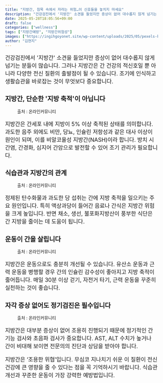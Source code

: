 ```yaml
---
title: "지방간, 침묵 속에서 자라는 위험…이 신호들을 놓치지 마세요"
description: "건강검진에서 '지방간' 소견을 들었지만 증상이 없어 대수롭지 않게 넘기는 분들이 많습니다. 그러나 지방간은 간 건강의 적신호일 뿐 아니라 다양한 전신 질환의 출발점이 될 수 있습니다. 조기에 인식하고 생활습관을 바로잡는 것이 무엇보다 중요합니다."
date: 2025-05-28T18:05:56+09:00
draft: false
categories: ["wellness"]
tags: ["지방간예방", "지방간위험성"]
images: ["https://ingihgoyonet.site/wp-content/uploads/2025/05/pexels-karolina-grabowska-6642944-1024x683.jpg", "https://ingihgoyonet.site/wp-content/uploads/2025/05/pexels-zvolskiy-2386157-768x1024.jpg", "https://ingihgoyonet.site/wp-content/uploads/2025/05/pexels-ketut-subiyanto-5037288-1024x683.jpg", "https://ingihgoyonet.site/wp-content/uploads/2025/05/pexels-mart-production-7089044-1024x683.jpg"]
author: "김현지"
---
```


<p style="font-size:18px">건강검진에서 '지방간' 소견을 들었지만 증상이 없어 대수롭지 않게 넘기는 분들이 많습니다. 그러나 지방간은 간 건강의 적신호일 뿐 아니라 다양한 전신 질환의 출발점이 될 수 있습니다. 조기에 인식하고 생활습관을 바로잡는 것이 무엇보다 중요합니다.</p> <h2 >지방간, 단순한 '지방 축적'이 아닙니다</h2> <figure ><img src="https://ingihgoyonet.site/wp-content/uploads/2025/05/pexels-karolina-grabowska-6642944-1024x683.jpg" alt="" style="aspect-ratio:16/9;object-fit:cover"/><figcaption >출처 : 온라인커뮤니티</figcaption></figure> <p style="font-size:18px">지방간은 간세포 내에 지방이 5% 이상 축적된 상태를 의미합니다. 과도한 음주 외에도 비만, 당뇨, 인슐린 저항성과 같은 대사 이상이 원인이 되며, 이를 비알코올성 지방간(NASH)이라 합니다. 방치 시 간염, 간경화, 심지어 간암으로 발전할 수 있어 조기 관리가 필요합니다.</p> <h2 >식습관과 지방간의 관계</h2> <figure ><img src="https://ingihgoyonet.site/wp-content/uploads/2025/05/pexels-zvolskiy-2386157-768x1024.jpg" alt="" style="aspect-ratio:16/9;object-fit:cover"/><figcaption >출처 : 온라인커뮤니티</figcaption></figure> <p style="font-size:18px">정제된 탄수화물과 과도한 당 섭취는 간에 지방 축적을 일으키는 주요 원인입니다. 특히 액상과당이 들어간 음료나 간식은 지방간 위험을 크게 높입니다. 반면 채소, 생선, 불포화지방산이 풍부한 식단은 간 지방을 줄이는 데 도움이 됩니다.</p> <h2 >운동이 간을 살립니다</h2> <figure ><img src="https://ingihgoyonet.site/wp-content/uploads/2025/05/pexels-ketut-subiyanto-5037288-1024x683.jpg" alt="" style="aspect-ratio:16/9;object-fit:cover"/><figcaption >출처 : 온라인커뮤니티</figcaption></figure> <p style="font-size:18px">지방간은 운동으로도 충분히 개선될 수 있습니다. 유산소 운동과 근력 운동을 병행할 경우 간의 인슐린 감수성이 좋아지고 지방 축적이 줄어듭니다. 매일 30분 이상 걷기, 자전거 타기, 근력 운동을 꾸준히 실천하는 것이 좋습니다.</p> <h2 >자각 증상 없어도 정기검진은 필수입니다</h2> <figure ><img src="https://ingihgoyonet.site/wp-content/uploads/2025/05/pexels-mart-production-7089044-1024x683.jpg" alt="" style="aspect-ratio:16/9;object-fit:cover"/><figcaption >출처 : 온라인커뮤니티</figcaption></figure> <p style="font-size:18px">지방간은 대부분 증상이 없어 조용히 진행되기 때문에 정기적인 간 기능 검사와 초음파 검사가 중요합니다. AST, ALT 수치가 높거나 간이 비대해 보이면 전문의의 진단과 상담을 받아야 합니다.</p> <p style="font-size:18px">지방간은 ‘조용한 위협’입니다. 무심코 지나치기 쉬운 이 질환이 전신 건강에 큰 영향을 줄 수 있다는 점을 꼭 기억하시기 바랍니다. 식습관 개선과 꾸준한 운동이 가장 강력한 예방법입니다.</p>